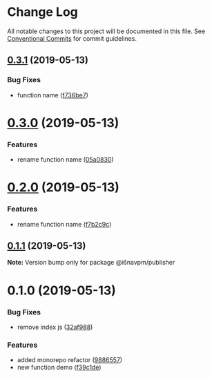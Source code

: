 # Change Log

All notable changes to this project will be documented in this file.
See [Conventional Commits](https://conventionalcommits.org) for commit guidelines.

## [0.3.1](https://github.com/i62navpm/semantic-release/compare/@i6navpm/publisher@0.3.0...@i6navpm/publisher@0.3.1) (2019-05-13)


### Bug Fixes

* function name ([f736be7](https://github.com/i62navpm/semantic-release/commit/f736be7))





# [0.3.0](https://github.com/i62navpm/semantic-release/compare/@i6navpm/publisher@0.2.0...@i6navpm/publisher@0.3.0) (2019-05-13)


### Features

* rename function name ([05a0830](https://github.com/i62navpm/semantic-release/commit/05a0830))






# [0.2.0](https://github.com/i62navpm/semantic-release/compare/@i6navpm/publisher@0.1.1...@i6navpm/publisher@0.2.0) (2019-05-13)


### Features

* rename function name ([f7b2c9c](https://github.com/i62navpm/semantic-release/commit/f7b2c9c))





## [0.1.1](https://github.com/i62navpm/semantic-release/compare/@i6navpm/publisher@0.1.0...@i6navpm/publisher@0.1.1) (2019-05-13)

**Note:** Version bump only for package @i6navpm/publisher






# 0.1.0 (2019-05-13)


### Bug Fixes

* remove index js ([32af988](https://github.com/i62navpm/semantic-release/commit/32af988))


### Features

* added monorepo refactor ([9886557](https://github.com/i62navpm/semantic-release/commit/9886557))
* new function demo ([f39c1de](https://github.com/i62navpm/semantic-release/commit/f39c1de))
